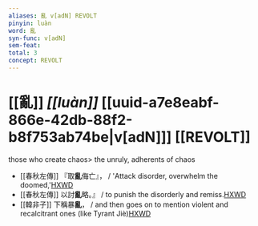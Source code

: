 ```yaml
---
aliases: 亂 v[adN] REVOLT
pinyin: luàn
word: 亂
syn-func: v[adN]
sem-feat: 
total: 3
concept: REVOLT 
---
```

# [[亂]] *[[luàn]]*  [[uuid-a7e8eabf-866e-42db-88f2-b8f753ab74be|v[adN]]] [[REVOLT]]
those who create chaos> the unruly, adherents of chaos
 - [[春秋左傳]] 『取**亂**侮亡』， / 'Attack disorder, overwhelm the doomed,'[HXWD](https://hxwd.org/textview.html?location=KR1e0001_tls_007-230a.86)
 - [[春秋左傳]] 以討**亂**略。』 / to punish the disorderly and remiss.[HXWD](https://hxwd.org/textview.html?location=KR1e0001_tls_009-181a.8)
 - [[韓非子]] 下稱暴**亂**， / and then goes on to mention violent and recalcitrant ones (like Tyrant Jiè)[HXWD](https://hxwd.org/textview.html?location=KR3c0005_tls_019-47a.3)